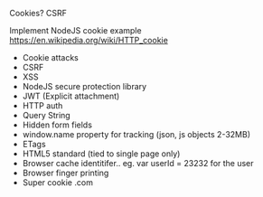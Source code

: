 Cookies?
CSRF

Implement NodeJS cookie example
https://en.wikipedia.org/wiki/HTTP_cookie

- Cookie attacks
- CSRF
- XSS
- NodeJS secure protection library
- JWT (Explicit attachment)
- HTTP auth
- Query String
- Hidden form fields
- window.name property for tracking (json, js objects 2-32MB)
- ETags
- HTML5 standard (tied to single page only)
- Browser cache identitifer.. eg. var userId = 23232 for the user
- Browser finger printing
- Super cookie .com

